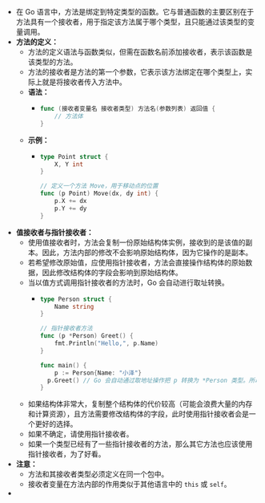 - 在 Go 语言中，方法是绑定到特定类型的函数。它与普通函数的主要区别在于方法具有一个接收者，用于指定该方法属于哪个类型，且只能通过该类型的变量调用。
- **方法的定义：**
	- 方法的定义语法与函数类似，但需在函数名前添加接收者，表示该函数是该类型的方法。
	- 方法的接收者是方法的第一个参数，它表示该方法绑定在哪个类型上，实际上就是将接收者传入方法中。
	- **语法：**
		- ```go
		  func (接收者变量名 接收者类型) 方法名(参数列表) 返回值 {
		      // 方法体
		  }
		  ```
	- **示例：**
		- ```go
		  type Point struct {
		      X, Y int
		  }
		  
		  // 定义一个方法 Move，用于移动点的位置
		  func (p Point) Move(dx, dy int) {
		      p.X += dx
		      p.Y += dy
		  }
		  ```
- **值接收者与指针接收者：**
	- 使用值接收者时，方法会复制一份原始结构体实例，接收到的是该值的副本。因此，方法内部的修改不会影响原始结构体，因为它操作的是副本。
	- 若希望修改原始值，应使用指针接收者，方法会直接操作结构体的原始数据，因此修改结构体的字段会影响到原始结构体。
	- 当以值方式调用指针接收者的方法时，Go 会自动进行取址转换。
		- ```go
		  type Person struct {
		      Name string
		  }
		  
		  // 指针接收者方法
		  func (p *Person) Greet() {
		      fmt.Println("Hello,", p.Name)
		  }
		  
		  func main() {
		      p := Person{Name: "小泽"}
		   	p.Greet() // Go 会自动通过取地址操作把 p 转换为 *Person 类型。所以，实际上是通过 *Person 类型调用该方法的。
		  }
		  ```
	- 如果结构体非常大，复制整个结构体的代价较高（可能会浪费大量的内存和计算资源），且方法需要修改结构体的字段，此时使用指针接收者会是一个更好的选择。
	- 如果不确定，请使用指针接收者。
	- 如果一个类型已经有了一些指针接收者的方法，那么其它方法也应该使用指针接收者，为了好看。
- **注意：**
	- 方法和其接收者类型必须定义在同一个包中。
	- 接收者变量在方法内部的作用类似于其他语言中的 `this` 或 `self`。
-